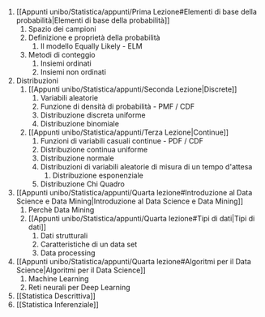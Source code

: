 
1. [[Appunti unibo/Statistica/appunti/Prima Lezione#Elementi di base della probabilità|Elementi di base della probabilità]]
	1. Spazio dei campioni
	2. Definizione e proprietà della probabilità
		1. Il modello Equally Likely - ELM
	3. Metodi di conteggio 
		1. Insiemi ordinati
		2. Insiemi non ordinati
2. Distribuzioni
	1. [[Appunti unibo/Statistica/appunti/Seconda Lezione|Discrete]] 
		1. Variabili aleatorie
		2. Funzione di densità di probabilità - PMF / CDF
		3. Distribuzione discreta uniforme
		4. Distribuzione binomiale
	2. [[Appunti unibo/Statistica/appunti/Terza Lezione|Continue]]
		1. Funzioni di variabili casuali continue - PDF / CDF
		2. Distribuzione continua uniforme
		3. Distribuzione normale
		4. Distribuzioni di variabili aleatorie di misura di un tempo d'attesa
			1. Distribuzione esponenziale
		5. Distribuzione Chi Quadro
1. [[Appunti unibo/Statistica/appunti/Quarta lezione#Introduzione al Data Science e Data Mining|Introduzione al Data Science e Data Mining]]
	1. Perchè Data Mining
	2. [[Appunti unibo/Statistica/appunti/Quarta lezione#Tipi di dati|Tipi di dati]]
		1. Dati strutturali
		2. Caratteristiche di un data set
		3. Data processing
2. [[Appunti unibo/Statistica/appunti/Quarta lezione#Algoritmi per il Data Science|Algoritmi per il Data Science]]
	1. Machine Learning
	2. Reti neurali per Deep Learning
3. [[Statistica Descrittiva]]
4. [[Statistica Inferenziale]]